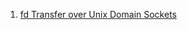  1. [fd Transfer over Unix Domain Sockets]
 
[fd Transfer over Unix Domain Sockets]: https://medium.com/@copyconstruct/file-descriptor-transfer-over-unix-domain-sockets-dcbbf5b3b6ec
